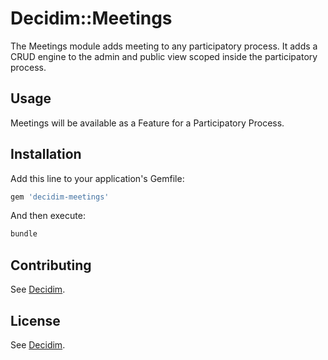 # Decidim::Meetings

The Meetings module adds meeting to any participatory process. It adds a CRUD engine to the admin and public view scoped inside the participatory process.

## Usage

Meetings will be available as a Feature for a Participatory Process.

## Installation

Add this line to your application's Gemfile:

```ruby
gem 'decidim-meetings'
```

And then execute:

```bash
bundle
```

## Contributing

See [Decidim](https://github.com/decidim/decidim).

## License

See [Decidim](https://github.com/decidim/decidim).
